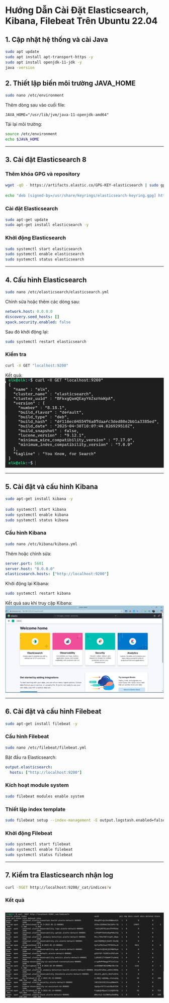 
# Hướng Dẫn Cài Đặt Elasticsearch, Kibana, Filebeat Trên Ubuntu 22.04
## 1. Cập nhật hệ thống và cài Java

```bash
sudo apt update
sudo apt install apt-transport-https -y
sudo apt install openjdk-11-jdk -y
java -version
```

## 2. Thiết lập biến môi trường JAVA_HOME

```bash
sudo nano /etc/environment
```

Thêm dòng sau vào cuối file:

```env
JAVA_HOME="/usr/lib/jvm/java-11-openjdk-amd64"
```

Tải lại môi trường:

```bash
source /etc/environment
echo $JAVA_HOME
```

---

## 3. Cài đặt Elasticsearch 8

### Thêm khóa GPG và repository

```bash
wget -qO - https://artifacts.elastic.co/GPG-KEY-elasticsearch | sudo gpg --dearmor -o /usr/share/keyrings/elasticsearch-keyring.gpg

echo "deb [signed-by=/usr/share/keyrings/elasticsearch-keyring.gpg] https://artifacts.elastic.co/packages/8.x/apt stable main" | sudo tee /etc/apt/sources.list.d/elastic-8.x.list
```

### Cài đặt Elasticsearch

```bash
sudo apt-get update
sudo apt-get install elasticsearch -y
```

### Khởi động Elasticsearch

```bash
sudo systemctl start elasticsearch
sudo systemctl enable elasticsearch
sudo systemctl status elasticsearch
```

---

## 4. Cấu hình Elasticsearch

```bash
sudo nano /etc/elasticsearch/elasticsearch.yml
```

Chỉnh sửa hoặc thêm các dòng sau:

```yaml
network.host: 0.0.0.0
discovery.seed_hosts: []
xpack.security.enabled: false
```

Sau đó khởi động lại:

```bash
sudo systemctl restart elasticsearch
```

### Kiểm tra

```bash
curl -X GET "localhost:9200"
```

Kết quả:
![Kết quả](images/cai-thanh-cong-elasticsearch.png)

---

## 5. Cài đặt và cấu hình Kibana

```bash
sudo apt-get install kibana -y

sudo systemctl start kibana
sudo systemctl enable kibana
sudo systemctl status kibana
```

### Cấu hình Kibana

```bash
sudo nano /etc/kibana/kibana.yml
```

Thêm hoặc chỉnh sửa:

```yaml
server.port: 5601
server.host: "0.0.0.0"
elasticsearch.hosts: ["http://localhost:9200"]
```

Khởi động lại Kibana:

```bash
sudo systemctl restart kibana
```

Kết quả sau khi truy cập Kibana:
![Kết quả](images/kibana.png)

---

## 6. Cài đặt và cấu hình Filebeat

```bash
sudo apt-get install filebeat -y
```

### Cấu hình Filebeat

```bash
sudo nano /etc/filebeat/filebeat.yml
```

Bật đầu ra Elasticsearch:

```yaml
output.elasticsearch:
  hosts: ["http://localhost:9200"]
```

### Kích hoạt module system

```bash
sudo filebeat modules enable system
```

### Thiết lập index template

```bash
sudo filebeat setup --index-management -E output.logstash.enabled=false -E 'output.elasticsearch.hosts=["0.0.0.0:9200"]'
```

### Khởi động Filebeat

```bash
sudo systemctl start filebeat
sudo systemctl enable filebeat
sudo systemctl status filebeat
```

---

## 7. Kiểm tra Elasticsearch nhận log

```bash
curl -XGET http://localhost:9200/_cat/indices?v
```
### Kết quả
![Kết quả](images/elasticsearch_indices_output.png)
---
